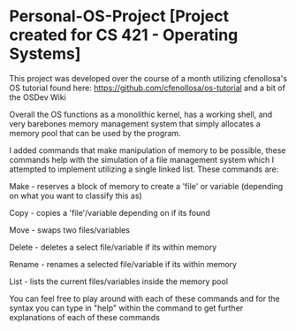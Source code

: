 # Personal-OS-Project [Project created for CS 421 - Operating Systems]


This project was developed over the course of a month utilizing cfenollosa's OS tutorial found here: https://github.com/cfenollosa/os-tutorial and a bit of the OSDev Wiki

Overall the OS functions as a monolithic kernel, has a working shell, and very barebones memory management system that simply allocates a memory pool that can be used by the program. 


I added commands that make manipulation of memory to be possible, these commands help with the simulation of a file management system which I attempted to implement utilizing a single linked list. These commands are:

Make - reserves a block of memory to create a 'file' or variable (depending on what you want to classify this as)

Copy - copies a 'file'/variable depending on if its found

Move - swaps two files/variables

Delete - deletes a select file/variable if its within memory

Rename - renames a selected file/variable if its within memory

List - lists the current files/variables inside the memory pool

You can feel free to play around with each of these commands and for the syntax you can type in "help" within the command to get further explanations of each of these commands

